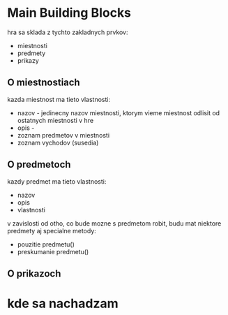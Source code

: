 # Main Building Blocks

hra sa sklada z tychto zakladnych prvkov:

* miestnosti
* predmety
* prikazy

## O miestnostiach

kazda miestnost ma tieto vlastnosti:

* nazov - jedinecny nazov miestnosti, ktorym vieme miestnost odlisit od ostatnych miestnosti v hre
* opis -
* zoznam predmetov v miestnosti
* zoznam vychodov (susedia)


## O predmetoch

kazdy predmet ma tieto vlastnosti:

* nazov
* opis
* vlastnosti

v zavislosti od otho, co bude mozne s predmetom robit, budu mat niektore predmety aj specialne metody:

+ pouzitie predmetu()
+ preskumanie predmetu()


## O prikazoch

# kde sa nachadzam
